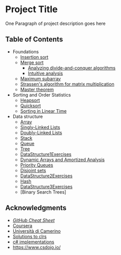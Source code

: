 # Project Title

One Paragraph of project description goes here

## Table of Contents
- Foundations
  - [Insertion sort](https://github.com/KiraDiShira/AlgorithmsAndDataStructures/blob/master/RepoFiles/InsertionSort/InsertionSort.md#insertion-sort)   
  - [Merge sort](https://github.com/KiraDiShira/AlgorithmsAndDataStructures/blob/master/RepoFiles/MergeSort/MergeSort.md#merge-sort)   
    - [Analyzing divide-and-conquer algorithms](https://github.com/KiraDiShira/AlgorithmsAndDataStructures/blob/master/RepoFiles/MergeSort/MergeSort.md#analyzing-divide-and-conquer-algorithms)   
    - [Intuitive analysis](https://github.com/KiraDiShira/AlgorithmsAndDataStructures/blob/master/RepoFiles/MergeSort/MergeSort.md#intuitive-analysis)
  - [Maximum subarray](https://github.com/KiraDiShira/AlgorithmsAndDataStructures/blob/master/RepoFiles/MaximumSubarray/ReadMe.md#maximum-subarray)      
  - [Strassen's algorithm for matrix multiplication](https://github.com/KiraDiShira/AlgorithmsAndDataStructures/blob/master/RepoFiles/Strassen/readme.md#strassens-algorithm-for-matrix-multiplication)
  - [Master theorem](https://github.com/KiraDiShira/AlgorithmsAndDataStructures/tree/master/RepoFiles/Master%20Theorem#master-theorem)
- Sorting and Order Statistics
  - [Heapsort](https://github.com/KiraDiShira/AlgorithmsAndDataStructures/blob/master/RepoFiles/Heapsort/README.md#heapsort)
  - [Quicksort](https://github.com/KiraDiShira/AlgorithmsAndDataStructures/tree/master/RepoFiles/QuickSort#quicksort)
  - [Sorting in Linear Time](https://github.com/KiraDiShira/AlgorithmsAndDataStructures/tree/master/RepoFiles/SortingInLinearTime#sorting-in-linear-time)
- Data structure
  - [Array](https://github.com/KiraDiShira/AlgorithmsAndDataStructures/blob/master/RepoFiles/Array/Readme.md#array)
  - [Singly-Linked Lists](https://github.com/KiraDiShira/AlgorithmsAndDataStructures/blob/master/RepoFiles/SinglyLinkedList/Readme.md#singly-linked-lists)
  - [Doubly-Linked Lists](https://github.com/KiraDiShira/AlgorithmsAndDataStructures/blob/master/RepoFiles/DoublyLinkedList/Readme.md#doubly-linked-lists)
  - [Stack](https://github.com/KiraDiShira/AlgorithmsAndDataStructures/blob/master/RepoFiles/Stack/Readme.md#stack)
  - [Queue](https://github.com/KiraDiShira/AlgorithmsAndDataStructures/blob/master/RepoFiles/Queues/Readme.md#queues)
  - [Tree](https://github.com/KiraDiShira/AlgorithmsAndDataStructures/tree/master/RepoFiles/Tree#tree)
  - [DataStructure1Exercises](https://github.com/KiraDiShira/AlgorithmsAndDataStructures/blob/master/RepoFiles/DataStructure1Exercises/Readme.md#datastructure1exercises)
  - [Dynamic Arrays and Amortized Analysis](https://github.com/KiraDiShira/AlgorithmsAndDataStructures/blob/master/RepoFiles/DynamicArraysandAmortizedAnalysis/Readme.md#dynamic-arrays-and-amortized-analysis)
  - [Priority Queues](https://github.com/KiraDiShira/AlgorithmsAndDataStructures/tree/master/RepoFiles/PriorityQueues#priority-queues)
  - [Disjoint sets](https://github.com/KiraDiShira/AlgorithmsAndDataStructures/blob/master/RepoFiles/DisjointSet/Readme.md#disjoint-sets)
  - [DataStructure2Exercises](https://github.com/KiraDiShira/AlgorithmsAndDataStructures/blob/master/RepoFiles/DataStructure2Exercises/Readme.md#datastructure2exercises)
  - [Hash](https://github.com/KiraDiShira/AlgorithmsAndDataStructures/tree/master/RepoFiles/Hash#hash)
  - [DataStructure3Exercises](https://github.com/KiraDiShira/AlgorithmsAndDataStructures/blob/master/RepoFiles/DataStructure3Exercises/Readme.md#datastructure3exercises)
  - [Binary Search Trees]
  
## Acknowledgments

* [*GitHub Cheat Sheet*](https://github.com/tiimgreen/github-cheat-sheet/blob/master/README.md)
* [Coursera](https://www.coursera.org/learn/data-structures/home/welcome)
* [Università di Camerino](http://docenti.unicam.it/pdett.aspx?UteId=207&IDPADRE=968&tv=m&ru=PO)
* [Solutions to clrs](https://github.com/gzc/CLRS#solutions-to-clrs)
* [c# implementations](http://referencesource.microsoft.com/#mscorlib/system/collections/generic/list.cs,cf7f4095e4de7646)
* https://www.csdojo.io/
